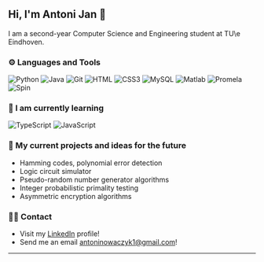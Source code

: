 ## Hi, I'm Antoni Jan 👋
I am a second-year Computer Science and Engineering student at TU\e Eindhoven.

### ⚙️ Languages and Tools
![Python](https://img.shields.io/badge/Python-3776AB?style=for-the-badge&logo=python&logoColor=white)
![Java](https://img.shields.io/badge/Java-ED8B00?style=for-the-badge&logo=openjdk&logoColor=white) 
![Git](	https://img.shields.io/badge/GIT-E44C30?style=for-the-badge&logo=git&logoColor=white)
![HTML](https://img.shields.io/badge/HTML5-E34F26?style=for-the-badge&logo=html5&logoColor=white)
![CSS3](https://img.shields.io/badge/CSS3-1572B6?style=for-the-badge&logo=css3&logoColor=white)
![MySQL](https://img.shields.io/badge/MySQL-4479A1?style=for-the-badge&logo=mysql&logoColor=white)
![Matlab](https://img.shields.io/badge/MATLAB-E46404?style=for-the-badge)
![Promela](https://img.shields.io/badge/Promela-383428?style=for-the-badge)
![Spin](https://img.shields.io/badge/Spin-383428?style=for-the-badge)

### 📖 I am currently learning
![TypeScript](https://shields.io/badge/TypeScript-3178C6?style=for-the-badge&logo=TypeScript&logoColor=FFF)
![JavaScript](https://img.shields.io/badge/JavaScript-F7DF1E?style=for-the-badge&logo=javascript&logoColor=black)
  
### 🌱 My current projects and ideas for the future
- Hamming codes, polynomial error detection
- Logic circuit simulator
- Pseudo-random number generator algorithms
- Integer probabilistic primality testing
- Asymmetric encryption algorithms

### 🙋‍♂️ Contact
- Visit my [LinkedIn](https://www.linkedin.com/in/antoni-jan-nowaczyk-ba50b3310/) profile!
- Send me an email [antoninowaczyk1@gmail.com](antoninowaczyk1@gmail.com)!
---
